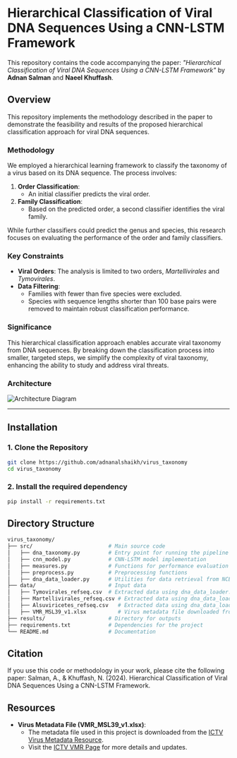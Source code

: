 # Hierarchical Classification of Viral DNA Sequences Using a CNN-LSTM Framework

This repository contains the code accompanying the paper:
*"Hierarchical Classification of Viral DNA Sequences Using a CNN-LSTM Framework"* by **Adnan Salman** and **Naeel Khuffash**.

## Overview
This repository implements the methodology described in the paper to demonstrate the feasibility and results of the proposed hierarchical classification approach for viral DNA sequences.

### **Methodology**
We employed a hierarchical learning framework to classify the taxonomy of a virus based on its DNA sequence. The process involves:

1. **Order Classification**:
   - An initial classifier predicts the viral order.
2. **Family Classification**:
   - Based on the predicted order, a second classifier identifies the viral family.

While further classifiers could predict the genus and species, this research focuses on evaluating the performance of the order and family classifiers.

### **Key Constraints**
- **Viral Orders**: The analysis is limited to two orders, *Martellivirales* and *Tymovirales*.
- **Data Filtering**:
  - Families with fewer than five species were excluded.
  - Species with sequence lengths shorter than 100 base pairs were removed to maintain robust classification performance.

### **Significance**
This hierarchical classification approach enables accurate viral taxonomy from DNA sequences. By breaking down the classification process into smaller, targeted steps, we simplify the complexity of viral taxonomy, enhancing the ability to study and address viral threats.

### **Architecture**
![Architecture Diagram](https://github.com/user-attachments/assets/6cae7b69-c875-4e23-916c-940f574fc678)

---

## **Installation**

### **1. Clone the Repository**
```bash
git clone https://github.com/adnanalshaikh/virus_taxonomy
cd virus_taxonomy
```
### **2. Install the required dependency**
```bash
pip install -r requirements.txt
```

## **Directory Structure**
```bash
virus_taxonomy/
├── src/                        # Main source code
│   ├── dna_taxonomy.py         # Entry point for running the pipeline
│   ├── cnn_model.py            # CNN-LSTM model implementation
│   ├── measures.py             # Functions for performance evaluation
│   ├── preprocess.py           # Preprocessing functions
│   ├── dna_data_loader.py      # Utilities for data retrieval from NCBI
├── data/                       # Input data
│   ├── Tymovirales_refseq.csv  # Extracted data using dna_data_loader.py
│   ├── Martellivirales_refseq.csv # Extracted data using dna_data_loader.py
│   ├── Alsuviricetes_refseq.csv   # Extracted data using dna_data_loader.py
│   ├── VMR_MSL39_v1.xlsx          # Virus metadata file downloaded from ICTV (https://ictv.global/vmr)
├── results/                    # Directory for outputs
├── requirements.txt            # Dependencies for the project
└── README.md                   # Documentation
```

## **Citation**
If you use this code or methodology in your work, please cite the following paper:
Salman, A., & Khuffash, N. (2024). Hierarchical Classification of Viral DNA Sequences Using a CNN-LSTM Framework.

## **Resources**

- **Virus Metadata File (VMR_MSL39_v1.xlsx)**:
  - The metadata file used in this project is downloaded from the [ICTV Virus Metadata Resource](https://ictv.global/vmr).
  - Visit the [ICTV VMR Page](https://ictv.global/vmr) for more details and updates.
